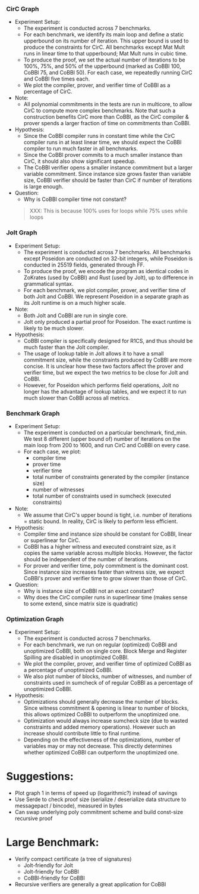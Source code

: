 ### CirC Graph
* Experiment Setup:
  * The experiment is conducted across 7 benchmarks.
  * For each benchmark, we identify its main loop and define a static upperbound on its number of iteration. This upper bound is used to produce the constraints for CirC. All benchmarks except Mat Mult runs in linear time to that upperbound; Mat Mult runs in cubic time.
  * To produce the proof, we set the actual number of iterations to be 100%, 75%, and 50% of the upperbound (marked as CoBBl 100, CoBBl 75, and CoBBl 50). For each case, we repeatedly running CirC and CoBBl five times each.
  * We plot the compiler, prover, and verifier time of CoBBl as a percentage of CirC.
* Note:
  * All polynomial commitments in the tests are run in multicore, to allow CirC to compute more complex benchmarks. Note that such a construction benefits CirC more than CoBBl, as the CirC compiler & prover spends a larger fraction of time on commitments than CoBBl.
* Hypothesis:
  * Since the CoBBl compiler runs in constant time while the CirC compiler runs in at least linear time, we should expect the CoBBl compiler to run much faster in all benchmarks.
  * Since the CoBBl prover commits to a much smaller instance than CirC, it should also show significant speedup.
  * The CoBBl verifier opens a smaller instance commitment but a larger variable commitment. Since instance size grows faster than variable size, CoBBl verifier should be faster than CirC if number of iterations is large enough.
* Question:
  * Why is CoBBl compiler time not constant?  
  > XXX: This is because 100% uses for loops while 75% uses while loops

### Jolt Graph
* Experiment Setup:
  * The experiment is conducted across 7 benchmarks. All benchmarks except Poseidon are conducted on 32-bit integers, while Poseidon is conducted in 25519 fields, generated through FF.
  * To produce the proof, we encode the program as identical codes in ZoKrates (used by CoBBl) and Rust (used by Jolt), up to difference in grammatical syntax.
  * For each benchmark, we plot compiler, prover, and verifier time of both Jolt and CoBBl. We represent Poseidon in a separate graph as its Jolt runtime is on a much higher scale.
* Note:
  * Both Jolt and CoBBl are run in single core.
  * Jolt only produced a partial proof for Poseidon. The exact runtime is likely to be much slower.
* Hypothesis:
  * CoBBl compiler is specifically designed for R1CS, and thus should be much faster than the Jolt compiler.
  * The usage of lookup table in Jolt allows it to have a small commitment size, while the constraints produced by CoBBl are more concise. It is unclear how these two factors affect the prover and verifier time, but we expect the two metrics to be close for Jolt and CoBBl.
  * However, for Poseidon which performs field operations, Jolt no longer has the advantage of lookup tables, and we expect it to run much slower than CoBBl across all metrics.
  
### Benchmark Graph
* Experiment Setup:
  * The experiment is conducted on a particular benchmark, find_min. We test 8 different (upper bound of) number of iterations on the main loop from 200 to 1600, and run CirC and CoBBl on every case.
  * For each case, we plot: 
    * compiler time
    * prover time
    * verifier time
    * total number of constraints generated by the compiler (instance size)
    * number of witnesses
    * total number of constraints used in sumcheck (executed constraints)
* Note:
  * We assume that CirC's upper bound is tight, i.e. number of iterations = static bound. In reality, CirC is likely to perform less efficient.
* Hypothesis:
  * Compiler time and instance size should be constant for CoBBl, linear or superlinear for CirC.
  * CoBBl has a higher witness and executed constraint size, as it copies the same variable across multiple blocks. However, the factor should be independent of the number of iterations.
  * For prover and verifier time, poly commitment is the dominant cost. Since instance size increases faster than witness size, we expect CoBBl's prover and verifier time to grow slower than those of CirC.
* Question:
  * Why is instance size of CoBBl not an exact constant?
  * Why does the CirC compiler runs in superlinear time (makes sense to some extend, since matrix size is quadratic)

### Optimization Graph
* Experiment Setup:
  * The experiment is conducted across 7 benchmarks.
  * For each benchmark, we run on regular (optimized) CoBBl and unoptimized CoBBl, both on single core. Block Merge and Register Spilling are disabled in unoptimized CoBBl.
  * We plot the compiler, prover, and verifier time of optimized CoBBl as a percentage of unoptimized CoBBl.
  * We also plot number of blocks, number of witnesses, and number of constraints used in sumcheck of of regular CoBBl as a percentage of unoptimized CoBBl.
* Hypothesis:
  * Optimizations should generally decrease the number of blocks. Since witness commitment & opening is linear to number of blocks, this allows optimized CoBBl to outperform the unoptimized one.
  * Optimization would always increase sumcheck size (due to wasted constraints and added memory operations). However such an increase should contribute little to final runtime.
  * Depending on the effectiveness of the optimizations, number of variables may or may not decrease. This directly determines whether optimized CoBBl can outperform the unoptimized one.

# Suggestions:
* Plot graph 1 in terms of speed up (logarithmic?) instead of savings
* Use Serde to check proof size (serialize / deserialize data structure to messagepact / bincode), measured in bytes
* Can swap underlying poly commitment scheme and build const-size recursive proof
# Large Benchmark:
* Verify compact certificate (a tree of signatures)
  * Jolt-friendly for Jolt
  * Jolt-friendly for CoBBl
  * CoBBl-friendly for CoBBl
* Recursive verifiers are generally a great application for CoBBl